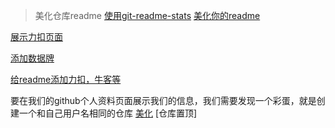 > 美化仓库readme
[使用git-readme-stats](https://github.com/anuraghazra/github-readme-stats/blob/master/docs/readme_cn.md)
[美化你的readme](https://kilienazure.com/github-profile-readme/)

[展示力扣页面](https://kilienazure.com/github-profile-readme/)

[添加数据牌]()

[给readme添加力扣，牛客等](https://github.com/songquanpeng/stats-cards)

要在我们的github个人资料页面展示我们的信息，我们需要发现一个彩蛋，就是创建一个和自己用户名相同的仓库
[美化](https://www.penghh.fun/2021/05/28/2021-5-28-githubbeautify2/)
[仓库置顶]
